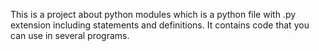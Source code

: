 This is a project about python modules which is a python file with .py extension including statements and definitions. It contains code that you can use in several programs.
